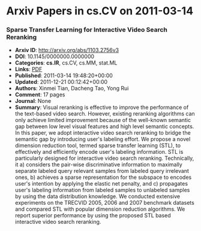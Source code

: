 # Arxiv Papers in cs.CV on 2011-03-14
### Sparse Transfer Learning for Interactive Video Search Reranking
- **Arxiv ID**: http://arxiv.org/abs/1103.2756v3
- **DOI**: 10.1145/0000000.0000000
- **Categories**: **cs.IR**, cs.CV, cs.MM, stat.ML
- **Links**: [PDF](http://arxiv.org/pdf/1103.2756v3)
- **Published**: 2011-03-14 19:48:20+00:00
- **Updated**: 2011-12-21 00:12:42+00:00
- **Authors**: Xinmei Tian, Dacheng Tao, Yong Rui
- **Comment**: 17 pages
- **Journal**: None
- **Summary**: Visual reranking is effective to improve the performance of the text-based video search. However, existing reranking algorithms can only achieve limited improvement because of the well-known semantic gap between low level visual features and high level semantic concepts. In this paper, we adopt interactive video search reranking to bridge the semantic gap by introducing user's labeling effort. We propose a novel dimension reduction tool, termed sparse transfer learning (STL), to effectively and efficiently encode user's labeling information. STL is particularly designed for interactive video search reranking. Technically, it a) considers the pair-wise discriminative information to maximally separate labeled query relevant samples from labeled query irrelevant ones, b) achieves a sparse representation for the subspace to encodes user's intention by applying the elastic net penalty, and c) propagates user's labeling information from labeled samples to unlabeled samples by using the data distribution knowledge. We conducted extensive experiments on the TRECVID 2005, 2006 and 2007 benchmark datasets and compared STL with popular dimension reduction algorithms. We report superior performance by using the proposed STL based interactive video search reranking.



